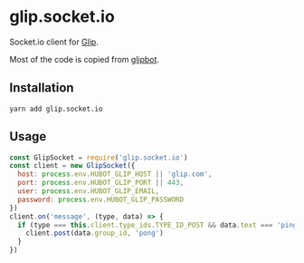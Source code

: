 # glip.socket.io

Socket.io client for [Glip](https://glip.com).

Most of the code is copied from [glipbot](https://github.com/jstrinko/glipbot).


## Installation

```
yarn add glip.socket.io
```


## Usage

```javascript
const GlipSocket = require('glip.socket.io')
const client = new GlipSocket({
  host: process.env.HUBOT_GLIP_HOST || 'glip.com',
  port: process.env.HUBOT_GLIP_PORT || 443,
  user: process.env.HUBOT_GLIP_EMAIL,
  password: process.env.HUBOT_GLIP_PASSWORD
})
client.on('message', (type, data) => {
  if (type === this.client.type_ids.TYPE_ID_POST && data.text === 'ping') {
    client.post(data.group_id, 'pong')
  }
})
```
